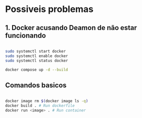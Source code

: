 # Possiveis problemas

## 1. Docker acusando Deamon de não estar funcionando

~~~bash

sudo systemctl start docker
sudo systemctl enable docker
sudo systemctl status docker

docker compose up -d --build

~~~ 


## Comandos basicos 

~~~bash

docker image rm $(docker image ls -q)
docker build . # Run dockerfile 
docker run <image> . # Run container


~~~
